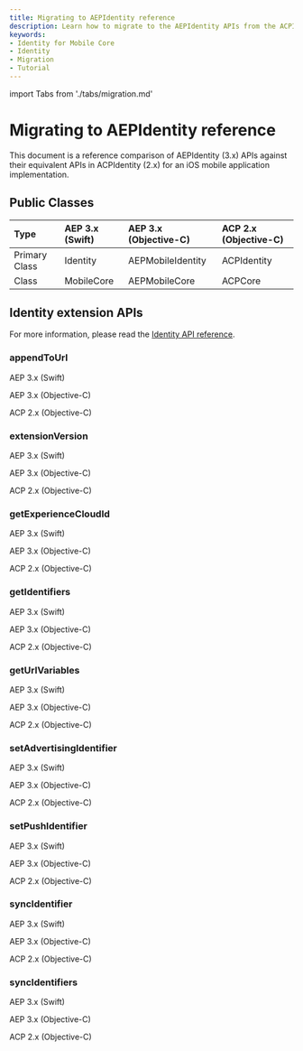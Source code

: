 ```yaml
---
title: Migrating to AEPIdentity reference
description: Learn how to migrate to the AEPIdentity APIs from the ACPIdentity APIs.
keywords:
- Identity for Mobile Core
- Identity
- Migration
- Tutorial
---
```


import Tabs from './tabs/migration.md'

# Migrating to AEPIdentity reference

This document is a reference comparison of AEPIdentity (3.x) APIs against their equivalent APIs in ACPIdentity (2.x) for an iOS mobile application implementation.

## Public Classes

| Type | AEP 3.x (Swift) | AEP 3.x (Objective-C) | ACP 2.x (Objective-C) |
| :--- | :--- | :--- | :--- |
| Primary Class | Identity | AEPMobileIdentity | ACPIdentity |
| Class | MobileCore | AEPMobileCore | ACPCore |

## Identity extension APIs

For more information, please read the [Identity API reference](api-reference.md).

### appendToUrl

<TabsBlock orientation="horizontal" slots="heading, content" repeat="3"/>

AEP 3.x (Swift)

<Tabs query="platform=aep-swift&api=append-to-url"/>

AEP 3.x (Objective-C)

<Tabs query="platform=aep-objc&api=append-to-url"/>

ACP 2.x (Objective-C)

<Tabs query="platform=acp-objc&api=append-to-url"/>

### extensionVersion

<TabsBlock orientation="horizontal" slots="heading, content" repeat="3"/>

AEP 3.x (Swift)

<Tabs query="platform=aep-swift&api=extension-version"/>

AEP 3.x (Objective-C)

<Tabs query="platform=aep-objc&api=extension-version"/>

ACP 2.x (Objective-C)

<Tabs query="platform=acp-objc&api=extension-version"/>

### getExperienceCloudId

<TabsBlock orientation="horizontal" slots="heading, content" repeat="3"/>

AEP 3.x (Swift)

<Tabs query="platform=aep-swift&api=get-experience-cloud-id"/>

AEP 3.x (Objective-C)

<Tabs query="platform=aep-objc&api=get-experience-cloud-id"/>

ACP 2.x (Objective-C)

<Tabs query="platform=acp-objc&api=get-experience-cloud-id"/>

### getIdentifiers

<TabsBlock orientation="horizontal" slots="heading, content" repeat="3"/>

AEP 3.x (Swift)

<Tabs query="platform=aep-swift&api=get-identifiers"/>

AEP 3.x (Objective-C)

<Tabs query="platform=aep-objc&api=get-identifiers"/>

ACP 2.x (Objective-C)

<Tabs query="platform=acp-objc&api=get-identifiers"/>

### getUrlVariables

<TabsBlock orientation="horizontal" slots="heading, content" repeat="3"/>

AEP 3.x (Swift)

<Tabs query="platform=aep-swift&api=get-url-variables"/>

AEP 3.x (Objective-C)

<Tabs query="platform=aep-objc&api=get-url-variables"/>

ACP 2.x (Objective-C)

<Tabs query="platform=acp-objc&api=get-url-variables"/>

### setAdvertisingIdentifier

<TabsBlock orientation="horizontal" slots="heading, content" repeat="3"/>

AEP 3.x (Swift)

<Tabs query="platform=aep-swift&api=set-advertising-identifier"/>

AEP 3.x (Objective-C)

<Tabs query="platform=aep-objc&api=set-advertising-identifier"/>

ACP 2.x (Objective-C)

<Tabs query="platform=acp-objc&api=set-advertising-identifier"/>

### setPushIdentifier

<TabsBlock orientation="horizontal" slots="heading, content" repeat="3"/>

AEP 3.x (Swift)

<Tabs query="platform=aep-swift&api=set-push-identifier"/>

AEP 3.x (Objective-C)

<Tabs query="platform=aep-objc&api=set-push-identifier"/>

ACP 2.x (Objective-C)

<Tabs query="platform=acp-objc&api=set-push-identifier"/>

### syncIdentifier

<TabsBlock orientation="horizontal" slots="heading, content" repeat="3"/>

AEP 3.x (Swift)

<Tabs query="platform=aep-swift&api=sync-identifier"/>

AEP 3.x (Objective-C)

<Tabs query="platform=aep-objc&api=sync-identifier"/>

ACP 2.x (Objective-C)

<Tabs query="platform=acp-objc&api=sync-identifier"/>

### syncIdentifiers

<TabsBlock orientation="horizontal" slots="heading, content" repeat="3"/>

AEP 3.x (Swift)

<Tabs query="platform=aep-swift&api=sync-identifiers"/>

AEP 3.x (Objective-C)

<Tabs query="platform=aep-objc&api=sync-identifiers"/>

ACP 2.x (Objective-C)

<Tabs query="platform=acp-objc&api=sync-identifiers"/>
